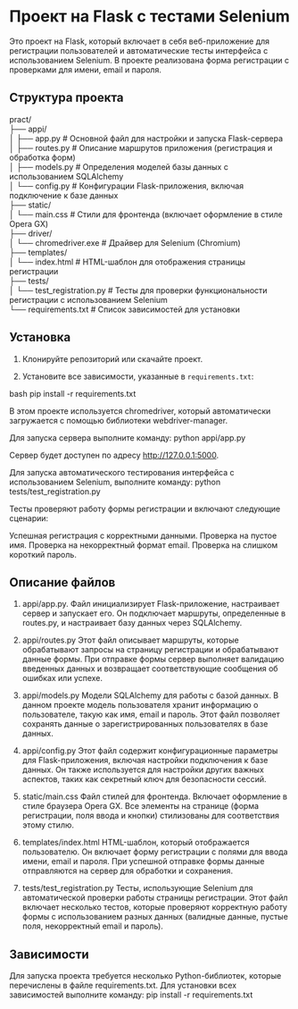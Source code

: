 # Проект на Flask с тестами Selenium

Это проект на Flask, который включает в себя веб-приложение для регистрации пользователей и автоматические тесты интерфейса с использованием Selenium. В проекте реализована форма регистрации с проверками для имени, email и пароля.

## Структура проекта

pract/  
├── appi/  
│   ├── app.py             # Основной файл для настройки и запуска Flask-сервера  
│   ├── routes.py          # Описание маршрутов приложения (регистрация и обработка форм)  
│   ├── models.py          # Определения моделей базы данных с использованием SQLAlchemy  
│   └── config.py          # Конфигурации Flask-приложения, включая подключение к базе данных  
├── static/  
│   └── main.css           # Стили для фронтенда (включает оформление в стиле Opera GX)  
├── driver/  
│   └── chromedriver.exe   # Драйвер для Selenium (Chromium)  
├── templates/  
│   └── index.html         # HTML-шаблон для отображения страницы регистрации  
├── tests/  
│   └── test_registration.py # Тесты для проверки функциональности регистрации с использованием Selenium  
└── requirements.txt       # Список зависимостей для установки  

## Установка

1. Клонируйте репозиторий или скачайте проект.

2. Установите все зависимости, указанные в `requirements.txt`:

bash
pip install -r requirements.txt


В этом проекте используется chromedriver, который автоматически загружается с помощью библиотеки webdriver-manager.

Для запуска сервера выполните команду:
python appi/app.py

Сервер будет доступен по адресу http://127.0.0.1:5000.

Для запуска автоматического тестирования интерфейса с использованием Selenium, выполните команду:
python tests/test_registration.py

Тесты проверяют работу формы регистрации и включают следующие сценарии:

Успешная регистрация с корректными данными.
Проверка на пустое имя.
Проверка на некорректный формат email.
Проверка на слишком короткий пароль.


## Описание файлов

1. appi/app.py.
Файл инициализирует Flask-приложение, настраивает сервер и запускает его. Он подключает маршруты, определенные в routes.py, и настраивает базу данных через SQLAlchemy.

2. appi/routes.py
Этот файл описывает маршруты, которые обрабатывают запросы на страницу регистрации и обрабатывают данные формы. При отправке формы сервер выполняет валидацию введенных данных и возвращает соответствующие сообщения об ошибках или успехе.

3. appi/models.py
Модели SQLAlchemy для работы с базой данных. В данном проекте модель пользователя хранит информацию о пользователе, такую как имя, email и пароль. Этот файл позволяет сохранять данные о зарегистрированных пользователях в базе данных.

4. appi/config.py
Этот файл содержит конфигурационные параметры для Flask-приложения, включая настройки подключения к базе данных. Он также используется для настройки других важных аспектов, таких как секретный ключ для безопасности сессий.


5. static/main.css
Файл стилей для фронтенда. Включает оформление в стиле браузера Opera GX. Все элементы на странице (форма регистрации, поля ввода и кнопки) стилизованы для соответствия этому стилю.

6. templates/index.html
HTML-шаблон, который отображается пользователю. Он включает форму регистрации с полями для ввода имени, email и пароля. При успешной отправке формы данные отправляются на сервер для обработки и сохранения.

7. tests/test_registration.py
Тесты, использующие Selenium для автоматической проверки работы страницы регистрации. Этот файл включает несколько тестов, которые проверяют корректную работу формы с использованием разных данных (валидные данные, пустые поля, некорректный email и пароль).


## Зависимости

Для запуска проекта требуется несколько Python-библиотек, которые перечислены в файле requirements.txt. Для установки всех зависимостей выполните команду:
pip install -r requirements.txt
